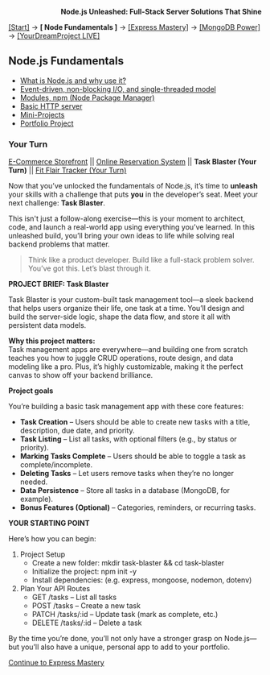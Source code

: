 **<p align="right">Node.js Unleashed: Full-Stack Server Solutions That Shine</p>**

[[Start]](../Introduction.md) → **[ Node Fundamentals ]** → [[Express Mastery]](../chapter-02/2-1.md) → [[MongoDB Power]](#mongodb) → [[YourDreamProject LIVE]](#project)

## Node.js Fundamentals
* [What is Node.js and why use it?](1-1.md)
* [Event-driven, non-blocking I/O, and single-threaded model](1-2.md)
* [Modules, npm (Node Package Manager)](1-3.md)
* [Basic HTTP server](1-4.md)
* [Mini-Projects](1-5.md)
* [Portfolio Project](#Portfolio-Project)

### Your Turn

[E-Commerce Storefront](1-6.md) || [Online Reservation System](1-6-2.md) || **Task Blaster (Your Turn)** || [Fit Flair Tracker (Your Turn)](1-6-4.md)

Now that you’ve unlocked the fundamentals of Node.js, it’s time to **unleash** your skills with a challenge that puts **you** in the developer’s seat. Meet your next challenge: **Task Blaster**.

This isn't just a follow-along exercise—this is your moment to architect, code, and launch a real-world app using everything you’ve learned. In this unleashed build, you’ll bring your own ideas to life while solving real backend problems that matter.

> Think like a product developer. Build like a full-stack problem solver. <br /> You’ve got this. Let’s blast through it.

**PROJECT BRIEF: Task Blaster**

Task Blaster is your custom-built task management tool—a sleek backend that helps users organize their life, one task at a time. You’ll design and build the server-side logic, shape the data flow, and store it all with persistent data models.

**Why this project matters:**<br />
Task management apps are everywhere—and building one from scratch teaches you how to juggle CRUD operations, route design, and data modeling like a pro. Plus, it’s highly customizable, making it the perfect canvas to show off your backend brilliance.

**Project goals**

You’re building a basic task management app with these core features:

- **Task Creation** – Users should be able to create new tasks with a title, description, due date, and priority.
- **Task Listing** – List all tasks, with optional filters (e.g., by status or priority).
- **Marking Tasks Complete** – Users should be able to toggle a task as complete/incomplete.
- **Deleting Tasks** – Let users remove tasks when they’re no longer needed.
- **Data Persistence** – Store all tasks in a database (MongoDB, for example).
- **Bonus Features (Optional)** – Categories, reminders, or recurring tasks.

**YOUR STARTING POINT**

Here’s how you can begin:

1. Project Setup
   - Create a new folder: mkdir task-blaster && cd task-blaster
   - Initialize the project: npm init -y
   - Install dependencies: (e.g. express, mongoose, nodemon, dotenv)
2. Plan Your API Routes
   - GET /tasks – List all tasks
   - POST /tasks – Create a new task
   - PATCH /tasks/:id – Update task (mark as complete, etc.)
   - DELETE /tasks/:id – Delete a task
        
By the time you’re done, you’ll not only have a stronger grasp on Node.js—but you’ll also have a unique, personal app to add to your portfolio.

[Continue to Express Mastery](../chapter-02/2-1.md)
